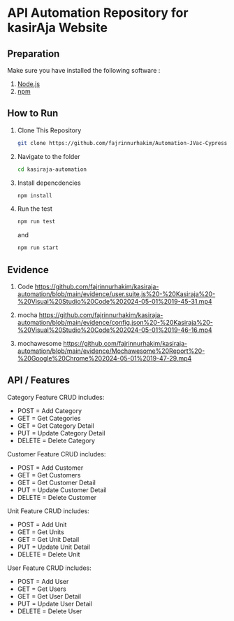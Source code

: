 # API Automation Repository for kasirAja Website

## Preparation

Make sure you have installed the following software :

1. [Node.js](https://nodejs.org/)
2. [npm](https://www.npmjs.com/)

## How to Run

1. Clone This Repository

   ```bash
   git clone https://github.com/fajrinnurhakim/Automation-JVac-Cypress.git

   ```

2. Navigate to the folder

   ```bash
   cd kasiraja-automation

   ```

3. Install depencdencies

   ```bash
   npm install

   ```

4. Run the test
   ```bash
   npm run test
   ```
   and
   ```bash
   npm run start
   ```

## Evidence

1. Code
   https://github.com/fajrinnurhakim/kasiraja-automation/blob/main/evidence/user.suite.js%20-%20Kasiraja%20-%20Visual%20Studio%20Code%202024-05-01%2019-45-31.mp4

2. mocha
   https://github.com/fajrinnurhakim/kasiraja-automation/blob/main/evidence/config.json%20-%20Kasiraja%20-%20Visual%20Studio%20Code%202024-05-01%2019-46-16.mp4

3. mochawesome
   https://github.com/fajrinnurhakim/kasiraja-automation/blob/main/evidence/Mochawesome%20Report%20-%20Google%20Chrome%202024-05-01%2019-47-29.mp4

## API / Features

Category Feature CRUD includes:

- POST = Add Category
- GET = Get Categories
- GET = Get Category Detail
- PUT = Update Category Detail
- DELETE = Delete Category

Customer Feature CRUD includes:

- POST = Add Customer
- GET = Get Customers
- GET = Get Customer Detail
- PUT = Update Customer Detail
- DELETE = Delete Customer

Unit Feature CRUD includes:

- POST = Add Unit
- GET = Get Units
- GET = Get Unit Detail
- PUT = Update Unit Detail
- DELETE = Delete Unit

User Feature CRUD includes:

- POST = Add User
- GET = Get Users
- GET = Get User Detail
- PUT = Update User Detail
- DELETE = Delete User
